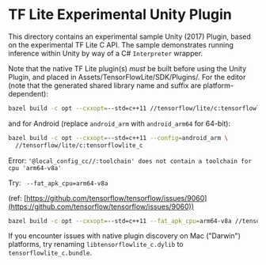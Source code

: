 # TF Lite Experimental Unity Plugin

This directory contains an experimental sample Unity (2017) Plugin, based on
the experimental TF Lite C API. The sample demonstrates running inference within
Unity by way of a C# `Interpreter` wrapper.

Note that the native TF Lite plugin(s) *must* be built before using the Unity
Plugin, and placed in Assets/TensorFlowLite/SDK/Plugins/. For the editor (note
that the generated shared library name and suffix are platform-dependent):

```sh
bazel build -c opt --cxxopt=--std=c++11 //tensorflow/lite/c:tensorflowlite_c
```

and for Android (replace `android_arm` with `android_arm64` for 64-bit):

```sh
bazel build -c opt --cxxopt=--std=c++11 --config=android_arm \
  //tensorflow/lite/c:tensorflowlite_c
```


Error: `'@local_config_cc//:toolchain' does not contain a toolchain for cpu 'arm64-v8a'`


Try: ` --fat_apk_cpu=arm64-v8a`

(ref: [https://github.com/tensorflow/tensorflow/issues/9060](https://github.com/tensorflow/tensorflow/issues/9060))
```sh
bazel build -c opt --cxxopt=--std=c++11 --fat_apk_cpu=arm64-v8a //tensorflow/lite/c:tensorflowlite_c --verbose_failures
```

If you encounter issues with native plugin discovery on Mac ("Darwin")
platforms, try renaming `libtensorflowlite_c.dylib` to `tensorflowlite_c.bundle`.
